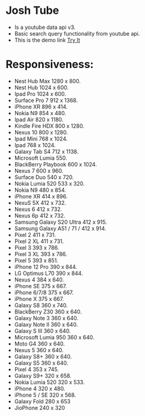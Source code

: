 # Josh Tube

- Is a youtube data api v3.
- Basic search query functionality from youtube api.
- This is the demo link [Try It](https://jinshin19.github.io/josh-tube/)

# Responsiveness:
 - Nest Hub Max 1280 x 800.
 - Nest Hub 1024 x 600.
 - Ipad Pro 1024 x 600.
 - Surface Pro 7 912 x 1368.
 - iPhone XR 896 x 414.
 - Nokia N9 854 x 480.
 - Ipad Air 820 x 1180.
 - Kindle Fire HDX 800 x 1280.
 - Nexus 10 800 x 1280.
 - Ipad Mini 768 x 1024.
 - Ipad 768 x 1024.
 - Galaxy Tab S4 712 x 1138.
 - Microsoft Lumia 550.
 - BlackBerry Playbook 600 x 1024.
 - Nexus 7 600 x 960.
 - Surface Duo 540 x 720.
 - Nokia Lumia 520 533 x 320.
 - Nokia N9 480 x 854.
 - iPhone XR 414 x 896.
 - NexuS 5X 412 x 732.
 - Nexus 6 412 x 732.
 - Nexus 6p 412 x 732.
 - Samsung Galaxy S20 Ultra 412 x 915.
 - Samsung Galaxy A51 / 71 / 412 x 914.
 - Pixel 2 411 x 731.
 - Pixel 2 XL 411 x 731.
 - Pixel 3 393 x 786.
 - Pixel 3 XL 393 x 786.
 - Pixel 5 393 x 851.
 - iPhone 12 Pro 390 x 844.
 - LG Optimus L70 390 x 844.
 - Nexus 4 384 x 640.
 - iPhone SE 375 x 667.
 - iPhone 6/7/8 375 x 667.
 - iPhone X 375 x 667.
 - Galaxy S8 360 x 740.
 - BlackBerry Z30 360 x 640.
 - Galaxy Note 3 360 x 640.
 - Galaxy Note II 360 x 640.
 - Galaxy S III 360 x 640.
 - Microsoft Lumia 950 360 x 640.
 - Moto G4 360 x 640.
 - Nexus 5 360 x 640.
 - Galaxy S8+ 360 x 640.
 - Galaxy S5 360 x 640.
 - Pixel 4 353 x 745.
 - Galaxy S9+ 320 x 658.
 - Nokia Lumia 520 320 x 533.
 - iPhone 4 320 x 480.
 - iPhone 5 / SE 320 x 568.
 - Galaxy Fold 280 x 653
 - JioPhone 240 x 320
